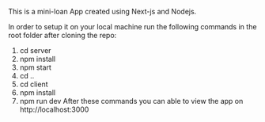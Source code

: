 This is a mini-loan App created using Next-js and Nodejs.

In order to setup it on your local machine run the following commands in the root folder after cloning the repo: 

1. cd server
2. npm install
3. npm start
4. cd ..
5. cd client
6. npm install
7. npm run dev
After these commands you can able to view the app on http://localhost:3000

  